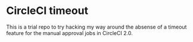 # CircleCI timeout

This is a trial repo to try hacking my way around the absense of a timeout feature for the manual approval jobs in CircleCI 2.0.
